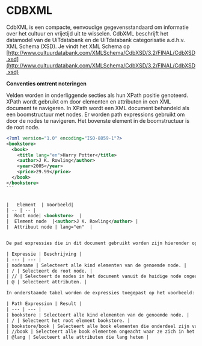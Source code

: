 ---
---

# CDBXML

CdbXML is een compacte, eenvoudige gegevensstandaard om informatie over het cultuur en vrijetijd uit te wisselen. CdbXML beschrijft het datamodel van de UiTdatabank en de UiTdatabank categorisatie a.d.h.v. XML Schema (XSD). Je vindt het XML Schema op [http://www.cultuurdatabank.com/XMLSchema/CdbXSD/3.2/FINAL/CdbXSD.xsd](http://www.cultuurdatabank.com/XMLSchema/CdbXSD/3.2/FINAL/CdbXSD.xsd)

**Conventies omtrent noteringen**

Velden worden in onderliggende secties als hun XPath positie genoteerd. XPath wordt gebruikt om door elementen en attributen in een XML document te navigeren. In XPath wordt een XML document behandeld als een boomstructuur met nodes. Er worden path expressions gebruikt om door de nodes te navigeren. Het bovenste element in de boomstructuur is de root node.

~~~xml
<?xml version="1.0" encoding="ISO-8859-1"?>
<bookstore>
  <book>
    <title lang="en">Harry Potter</title>
    <author>J K. Rowling</author>
    <year>2005</year>
    <price>29.99</price>
  </book>
</bookstore>
```


|   Element  | Voorbeeld|
| -- | -- |
|  Root node| <bookstore>  |
|  Element node  |<author>J K. Rowling</author> |
|  Attribuut node | lang="en"  |


De pad expressies die in dit document gebruikt worden zijn hieronder opgelijst:

| Expressie | Beschrijving |
| --- | --- |
| nodename | Selecteert alle kind elementen van de genoemde node. |
| / | Selecteert de root node. |
| // | Selecteert de nodes in het document vanuit de huidige node ongeacht waar die zijn. |
| @ | Selecteert attributen. |

In onderstaande tabel worden de expressies toegepast op het voorbeeld:

| Path Expression | Result |
| --- | --- |
| bookstore | Selecteert alle kind elementen van de genoemde node. |
| / | Selecteert het root element bookstore. |
| bookstore/book | Selecteert alle book elementen die onderdeel zijn van bookstore. |
| //book | Selecteert alle book elementen ongeacht waar ze zich in het document bevinden. |
| @lang | Selecteert alle attributen die lang heten |
